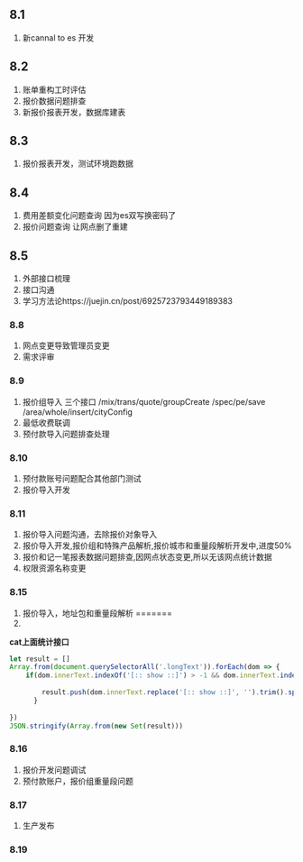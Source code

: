 
## 8.1
1. 新cannal to es 开发
## 8.2
1. 账单重构工时评估
2. 报价数据问题排查
3. 新报价报表开发，数据库建表
## 8.3
1. 报价报表开发，测试环境跑数据
## 8.4
1. 费用差额变化问题查询 因为es双写换密码了
2. 报价问题查询 让网点删了重建
## 8.5
1. 外部接口梳理
2. 接口沟通
3. 学习方法论https://juejin.cn/post/6925723793449189383
### 8.8
1. 网点变更导致管理员变更
2. 需求评审
### 8.9
1. 报价组导入
   三个接口 /mix/trans/quote/groupCreate /spec/pe/save /area/whole/insert/cityConfig
2. 最低收费联调
3. 预付款导入问题排查处理
### 8.10
1. 预付款账号问题配合其他部门测试
2. 报价导入开发
### 8.11
1. 报价导入问题沟通，去除报价对象导入
2. 报价导入开发,报价组和特殊产品解析,报价城市和重量段解析开发中,进度50%
3. 报价和记一笔报表数据问题排查,因网点状态变更,所以无该网点统计数据
4. 权限资源名称变更
### 8.15
1. 报价导入，地址包和重量段解析
=======
4. 

**cat上面统计接口**

```js
let result = []
Array.from(document.querySelectorAll('.longText')).forEach(dom => {
    if(dom.innerText.indexOf('[:: show ::]') > -1 && dom.innerText.indexOf('http') > -1){
        
        result.push(dom.innerText.replace('[:: show ::]', '').trim().split('?')[0])
      }
    
})
JSON.stringify(Array.from(new Set(result)))
```
### 8.16
1. 报价开发问题调试
2. 预付款账户，报价组重量段问题
### 8.17
1. 生产发布
### 8.19

